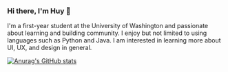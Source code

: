 ### Hi there, I'm Huy 👋

I'm a first-year student at the University of Washington and passionate about learning and building community. I enjoy but not limited to using languages such as Python and Java. I am interested in learning more about UI, UX, and design in general.

[![Anurag's GitHub stats](https://github-readme-stats.vercel.app/api?username=huy-cao-huynh)](https://github.com/anuraghazra/github-readme-stats)

